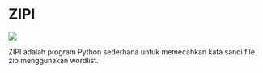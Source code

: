 # ZIPI

![](https://github.com/FII14/ZIPI/blob/main/gambar/20230212_013520.jpg)

ZIPI adalah program Python sederhana untuk memecahkan kata sandi file zip menggunakan wordlist.

